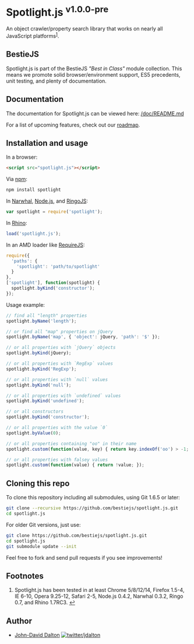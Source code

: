# Spotlight.js <sup>v1.0.0-pre</sup>

An object crawler/property search library that works on nearly all JavaScript platforms<sup><a name="fnref1" href="#fn1">1</a></sup>.

## BestieJS

Spotlight.js is part of the BestieJS *"Best in Class"* module collection. This means we promote solid browser/environment support, ES5 precedents, unit testing, and plenty of documentation.

## Documentation

The documentation for Spotlight.js can be viewed here: [/doc/README.md](https://github.com/bestiejs/spotlight.js/blob/master/doc/README.md#readme)

For a list of upcoming features, check out our [roadmap](https://github.com/bestiejs/spotlight.js/wiki/Roadmap).

## Installation and usage

In a browser:

~~~ html
<script src="spotlight.js"></script>
~~~

Via [npm](http://npmjs.org/):

~~~ bash
npm install spotlight
~~~

In [Narwhal](http://narwhaljs.org/), [Node.js](http://nodejs.org/), and [RingoJS](http://ringojs.org/):

~~~ js
var spotlight = require('spotlight');
~~~

In [Rhino](http://www.mozilla.org/rhino/):

~~~ js
load('spotlight.js');
~~~

In an AMD loader like [RequireJS](http://requirejs.org/):

~~~ js
require({
  'paths': {
    'spotlight': 'path/to/spotlight'
  }
},
['spotlight'], function(spotlight) {
  spotlight.byKind('constructor');
});
~~~

Usage example:

~~~ js
// find all "length" properties
spotlight.byName('length');

// or find all "map" properties on jQuery
spotlight.byName('map', { 'object': jQuery, 'path': '$' });

// or all properties with `jQuery` objects
spotlight.byKind(jQuery);

// or all properties with `RegExp` values
spotlight.byKind('RegExp');

// or all properties with `null` values
spotlight.byKind('null');

// or all properties with `undefined` values
spotlight.byKind('undefined');

// or all constructors
spotlight.byKind('constructor');

// or all properties with the value `0`
spotlight.byValue(0);

// or all properties containing "oo" in their name
spotlight.custom(function(value, key) { return key.indexOf('oo') > -1; });

// or all properties with falsey values
spotlight.custom(function(value) { return !value; });
~~~

## Cloning this repo

To clone this repository including all submodules, using Git 1.6.5 or later:

~~~ bash
git clone --recursive https://github.com/bestiejs/spotlight.js.git
cd spotlight.js
~~~

For older Git versions, just use:

~~~ bash
git clone https://github.com/bestiejs/spotlight.js.git
cd spotlight.js
git submodule update --init
~~~

Feel free to fork and send pull requests if you see improvements!

## Footnotes

  1. Spotlight.js has been tested in at least Chrome 5/8/12/14, Firefox 1.5-4, IE 6-10, Opera 9.25-12, Safari 2-5, Node.js 0.4.2, Narwhal 0.3.2, Ringo 0.7, and Rhino 1.7RC3.
     <a name="fn1" title="Jump back to footnote 1 in the text." href="#fnref1">&#8617;</a>

## Author

* [John-David Dalton](http://allyoucanleet.com/)
  [![twitter/jdalton](http://gravatar.com/avatar/299a3d891ff1920b69c364d061007043?s=70)](https://twitter.com/jdalton "Follow @jdalton on Twitter")
